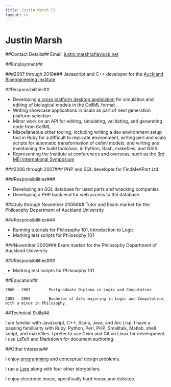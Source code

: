 ```yaml
---
title: Justin Marsh CV
layout: cv
---
```

Justin Marsh
============


##Contact Details##
Email: justin.marsh@flaviusb.net

##Employment##

###2007 through 2010###
Javascript and C++ developer for the [Auckland Bioengineering Institute](http://www.abi.auckland.ac.nz/uoa/)

##Responsibilities##
- Developing [a cross platform desktop application](http://opencell.org) for simulation and editing of biological models in the CellML format
- Writing showcase applications in Scala as part of next generation platform selection
- Minor work on an API for editing, simulating, validating, and generating code from CellML
- Miscellaneous other tooling, including writing a dev environment setup tool in Ruby for a difficult to replicate environment, writing perl and scala scripts for automatic transformation of cellml models, and writing and maintaining the build toolchain, in Python, Bash, makefiles, and NSIS.
- Representing the Institute at conferences and overseas, such as the [3rd MEI International Symposium](http://www.physiome.jp/documents/the_3rd_MEI_international_symposium/the_3rd_MEI_IS.html)

###2006 through 2007###
PHP and SQL developer for FindMeAPart Ltd

###Responsibilities###
- Developing an SQL database for used parts and wrecking companies
- Developing a PHP back end for web access to the database

###July through November 2006###
Tutor and Exam marker for the Philosophy Department of Auckland University

###Responsibilities###
- Running tutorials for Philosophy 101, Introduction to Logic
- Marking test scripts for Philosophy 101

###November 2005###
Exam marker for the Philosophy Department of Auckland University

###Responsibilities###
- Marking test scripts for Philosophy 101


##Education##

    2006 - 2007        Postgraduate Diploma in Logic and Computation

    2003 - 2005        Bachelor of Arts majoring in Logic and Computation, with a minor in Philosophy.


##Technical Skills##

I am familiar with Javascript, C++, Scala, Java, and Arc Lisp. I have a passing familiarity with Ruby, Python, Perl, PHP, Smalltalk, Matlab, shell script, and makefiles. I prefer to use Gvim and Git on Linux for development. I use LaTeX and Markdown for document authoring.

##Other Interests##

I enjoy [programming](http://github.com/flaviusb) and conceptual design problems.

I run a [Larp](http://nexus.gen.nz) along with four other storytellers.

I enjoy electronic music, specifically hard house and dubstep.


